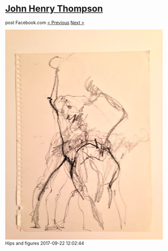 # [John Henry Thompson](../README.md)
post Facebook.com
[< Previous](2017-09-22-1.md) [Next >](2017-09-22-3.md)

[![](../media/2017-09-22/Timeline-Photos-Hips-and-figures.jpg)](../README.md)
Hips and figures
2017-09-22 12:02:44